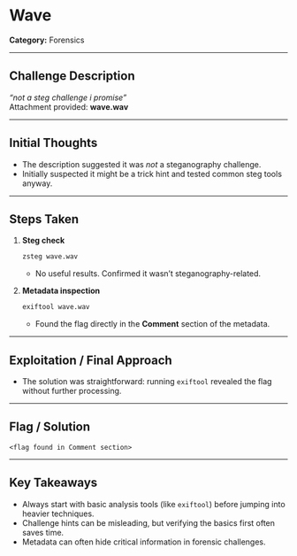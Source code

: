 # Wave  
**Category:** Forensics  

---

## Challenge Description  
*“not a steg challenge i promise”*  
Attachment provided: **wave.wav**  

---

## Initial Thoughts  
- The description suggested it was *not* a steganography challenge.  
- Initially suspected it might be a trick hint and tested common steg tools anyway.  

---

## Steps Taken  

1. **Steg check**  
   ```bash
   zsteg wave.wav
   ```  
   - No useful results. Confirmed it wasn’t steganography-related.  

2. **Metadata inspection**  
   ```bash
   exiftool wave.wav
   ```  
   - Found the flag directly in the **Comment** section of the metadata.  

---

## Exploitation / Final Approach  
- The solution was straightforward: running `exiftool` revealed the flag without further processing.  

---

## Flag / Solution  
```
<flag found in Comment section>
```

---

## Key Takeaways  
- Always start with basic analysis tools (like `exiftool`) before jumping into heavier techniques.  
- Challenge hints can be misleading, but verifying the basics first often saves time.  
- Metadata can often hide critical information in forensic challenges.  
